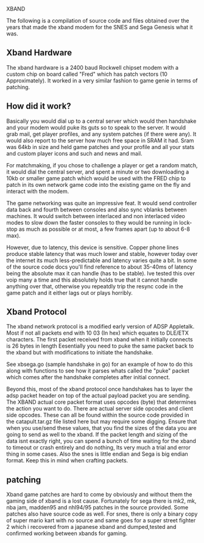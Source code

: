 XBAND

The following is a compilation of source code and files obtained over the years
that made the xband modem for the SNES and Sega Genesis what it was.

Xband Hardware
--------------
The xband hardware is a 2400 baud Rockwell chipset modem with a custom chip on
board called "Fred" which has patch vectors (10 Approximately). It worked in a
very similar fashion to game genie in terms of patching.

How did it work?
----------------
Basically you would dial up to a central server which would then handshake and 
your modem would puke its guts so to speak to the server. It would grab mail, get
player profiles, and any system patches (if there were any). It would also report to
the server how much free space in SRAM it had. Sram was 64kb in size and held game
patches and your profile and all your stats and custom player icons and such and news
and mail.

For matchmaking, if you chose to challenge a player or get a random match, it would
dial the central server, and spent a minute or two downloading a 10kb or smaller game
patch which would be used with the FRED chip to patch in its own network game code
into the existing game on the fly and interact with the modem.

The game networking was quite an impressive feat. It would send controller data back
and fourth between consoles and also sync vblanks between machines. It would switch between
interlaced and non interlaced video modes to slow down the faster consoles to they would
be running in lock-stop as much as possible or at most, a few frames apart (up to about 6-8 max).

However, due to latency, this device is sensitive. Copper phone lines produce stable
latency that was much lower and stable, however today over the internet its much less-predictable and
latency varies quite a bit. In some of the source code docs you'll find reference to about 35-40ms
of latency being the absolute max it can handle (has to be stable). Ive tested this over voip
many a time and this absolutely holds true that it cannot handle anything over that, otherwise
you repeatdly trip the resync code in the game patch and it either lags out or plays
horribly. 

Xband Protocol
--------------
The xband network protocol is a modified early version of ADSP Appletalk.
Most if not all packets end with  10 03 (In hex) which equates to DLE/ETX characters.
The first packet received from xband when it initially connects is 26 bytes in length
Eesentially you need to puke the same packet back to the xband but with modifications
to initiate the handshake.

See xbsega.go (sample handshake in go) for an example of how to do this
along with functions to see how it parses whats called the "puke" packet
which comes after the handshake completes after initial connect.

Beyond this, most of the xband protocol once handshakes has to layer the adsp
packet header on top of the actual payload packet you are sending. The XBAND
actual core packet format uses opcodes (byte) that determines the action you want to
do. There are actual server side opcodes and client side opcodes. These can all be
found within the source code provided in the catapult.tar.gz file listed here but
may require some digging. Ensure that when you use/send these values, that you find
the sizes of the data you are going to send as well to the xband. If the packet
length and sizing of the data isnt exactly right, you can spend a bunch of time
waiting for the xband to timeout or crash entirely and do nothing, Its very much
a trial and error thing in some cases. Also the snes is little endian and Sega
is big endian format. Keep this in mind when crafting packets.

patching
--------
Xband game patches are hard to come by obviously and without them the gaming side
of xband is a lost cause. Fortunately for sega there is mk2, mk, nba jam, madden95
and nhl94/95 patches in the source provided. Some patches also have source code
as well. For snes, there is only a binary copy of super mario kart with no source
and same goes for a super street fighter 2 which i recovered from a japanese xband
and dumped,tested and confirmed working between xbands for gaming.

